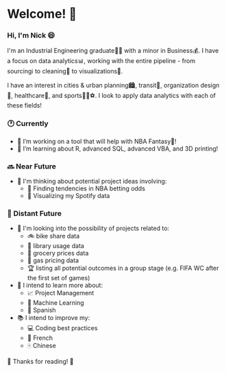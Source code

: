 # Welcome! 👋

### Hi, I'm Nick 😄
I'm an Industrial Engineering graduate🧑‍🎓 with a minor in Business💰. I have a focus on data analytics📊, working with the entire pipeline - from sourcingℹ️ to cleaning🧼 to visualizations👀. 

I have an interest in cities & urban planning🏙️, transit🚅, organization design🏢, healthcare🏥, and sports🏀🏒⚽. I look to apply data analytics with each of these fields!

### 🕐 Currently
- 🔭 I’m working on a tool that will help with NBA Fantasy🏀!
- 🌱 I’m learning about R, advanced SQL, advanced VBA, and 3D printing!
### 🔜 Near Future 
- 🤔 I'm thinking about potential project ideas involving:
  - 🏀 Finding tendencies in NBA betting odds
  - 🎵 Visualizing my Spotify data
### 🚀 Distant Future
- 💭 I'm looking into the possibility of projects related to:
  - 🚲 bike share data
  - 📖 library usage data
  - 🥦 grocery prices data
  - 🚗 gas pricing data
  - 🏆 listing all potential outcomes in a group stage (e.g. FIFA WC after the first set of games)
- 🧠 I intend to learn more about:
  - 📈 Project Management
  - 🤖 Machine Learning
  - 🐂 Spanish
- 📚 I intend to improve my:
  - 💻 Coding best practices
  - 🥖 French
  - 🀄 Chinese
 
🤝 Thanks for reading! 👋
